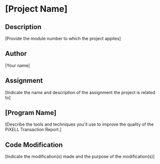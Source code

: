 # [Project Name]

## Description

[Provide the module number to which the project applies]

## Author

[Your name]

## Assignment

[Indicate the name and description of the assignment the project is related to]

## [Program Name]

[Describe the tools and techniques you'll use to improve the quality of the PiXELL Transaction Report.]

## Code Modification

[Indicate the modification(s) made and the purpose of the modification(s)]